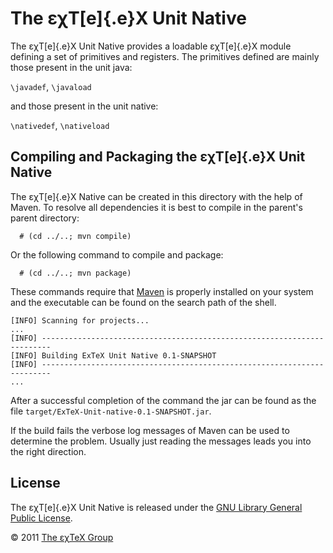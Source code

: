 

The εχT[e]{.e}X Unit Native
===========================

The εχT[e]{.e}X Unit Native provides a loadable εχT[e]{.e}X module
defining a set of primitives and registers. The primitives defined are
mainly those present in the unit java:

`\javadef`, `\javaload`

and those present in the unit native:

`\nativedef`, `\nativeload`

Compiling and Packaging the εχT[e]{.e}X Unit Native
---------------------------------------------------

The εχT[e]{.e}X Native can be created in this directory with the help of
Maven. To resolve all dependencies it is best to compile in the
parent\'s parent directory:

      # (cd ../..; mvn compile)

Or the following command to compile and package:

      # (cd ../..; mvn package)

These commands require that [Maven](http://maven.apache.org) is properly
installed on your system and the executable can be found on the search
path of the shell.

``` {.output}
[INFO] Scanning for projects...
...                                                                         
[INFO] ------------------------------------------------------------------------
[INFO] Building ExTeX Unit Native 0.1-SNAPSHOT
[INFO] ------------------------------------------------------------------------
...
```

After a successful completion of the command the jar can be found as the
file `target/ExTeX-Unit-native-0.1-SNAPSHOT.jar`.

If the build fails the verbose log messages of Maven can be used to
determine the problem. Usually just reading the messages leads you into
the right direction.

License
-------

The εχT[e]{.e}X Unit Native is released under the [GNU Library General
Public License](LICENSE.html).

© 2011 [The εχTeX Group](mailto:extex@dante.de)
